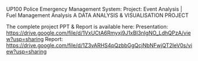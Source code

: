 UP100 Police Emergency Management System:
Project: Event Analysis | Fuel Management Analysis 
         A DATA ANALYSIS & VISUALISATION PROJECT

The complete project PPT & Report is available here:
Presentation: https://drive.google.com/file/d/1VxUCtA6Rmyxj9J1xBI3nIgNO_LdhQPzA/view?usp=sharing
Report:       https://drive.google.com/file/d/1Z3vARHS4pQzbbGgQcjNbNFwjQT2IeV0s/view?usp=sharing
